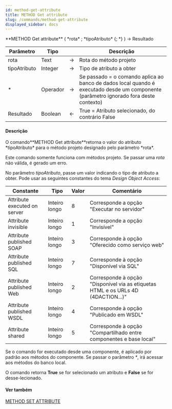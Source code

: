 ```yaml
---
id: method-get-attribute
title: METHOD Get attribute
slug: /commands/method-get-attribute
displayed_sidebar: docs
---
```


<!--REF #_command_.METHOD Get attribute.Syntax-->**METHOD Get attribute** ( *rota* ; *tipoAtributo* {; *} ) -> Resultado<!-- END REF-->
<!--REF #_command_.METHOD Get attribute.Params-->
| Parâmetro | Tipo |  | Descrição |
| --- | --- | --- | --- |
| rota | Text | &#8594;  | Rota do método projeto |
| tipoAtributo | Integer | &#8594;  | Tipo de atributo a obter |
| * | Operador | &#8594;  | Se passado = o comando aplica ao banco de dados local quando é executado desde um componente (parâmetro ignorado fora deste contexto) |
| Resultado | Boolean | &#8592; | True = Atributo selecionado, do contrário False |

<!-- END REF-->

#### Descrição 

<!--REF #_command_.METHOD Get attribute.Summary-->O comando**METHOD Get attribute**retorna o valor do atributo *tipoAtributo* para o método projeto designado pelo parâmetro *rota*.<!-- END REF-->

Este comando somente funciona com métodos projeto. Se passar uma *rota* não válida, é gerado um erro.

No parâmetro *tipoAtributo*, passe um valor indicando o tipo de atributo a obter. Pode usar as seguintes constantes do tema *Design Object Access*:

| Constante                    | Tipo          | Valor | Comentário                                                                        |
| ---------------------------- | ------------- | ----- | --------------------------------------------------------------------------------- |
| Attribute executed on server | Inteiro longo | 8     | Corresponde a opção "Executar no servidor"                                        |
| Attribute invisible          | Inteiro longo | 1     | Corresponde a opção "Invisível"                                                   |
| Attribute published SOAP     | Inteiro longo | 3     | Corresponde à opção "Oferecido como serviço web"                                  |
| Attribute published SQL      | Inteiro longo | 7     | Corresponde à opção "Disponível via SQL"                                          |
| Attribute published Web      | Inteiro longo | 2     | Corresponde à opção "Disponível via as etiquetas HTML e os URLs 4D (4DACTION...)" |
| Attribute published WSDL     | Inteiro longo | 4     | Corresponde à opção "Publicado em WSDL"                                           |
| Attribute shared             | Inteiro longo | 5     | Corresponde à opção "Compartilhado entre componentes e base local"                |

Se o comando for executado desde uma componente, é aplicado por padrão aos métodos do componente. Se passar o parâmetro *\**, irá acessar aos métodos do banco local.  
  
O comando retorna **True** se for selecionado um atributo e **False** se for desse-lecionado.

#### Ver também 

[METHOD SET ATTRIBUTE](method-set-attribute.md)  